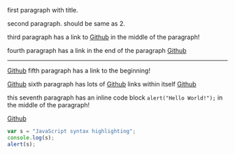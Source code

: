 first paragraph with title.

second paragraph.
should be same as 2.

third paragraph has a link to [Github](https://github.com/) in the middle of the paragraph!

fourth paragraph has a link in the end of the paragraph [Github](https://github.com/)

---

[Github](https://github.com/) fifth paragraph has a link to the beginning!

[Github](https://github.com/) sixth paragraph has lots of [Github](https://github.com/) links within itself [Github](https://github.com/)

this seventh paragraph has an inline code block `alert("Hello World!");` in the middle of the paragraph!

[Github](https://github.com/)

```javascript
var s = "JavaScript syntax highlighting";
console.log(s);
alert(s);
```

